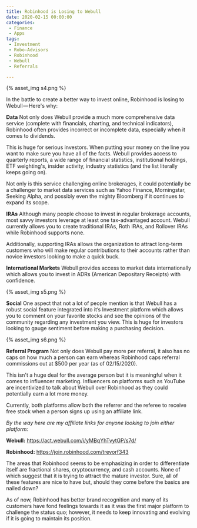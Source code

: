```yaml
---
title: Robinhood is Losing to Webull
date: 2020-02-15 00:00:00
categories:
 - Finance
 - Apps
tags:
 - Investment
 - Robo-Advisors
 - Robinhood
 - Webull
 - Referrals

---
```

{% asset_img s4.png %}

In the battle to create a better way to invest online, Robinhood is losing to Webull — Here&#39;s why:

**Data**
Not only does Webull provide a much more comprehensive data service (complete with financials, charting, and technical indicators), Robinhood often provides incorrect or incomplete data, especially when it comes to dividends.

This is huge for serious investors. When putting your money on the line you want to make sure you have all of the facts. Webull provides access to quarterly reports, a wide range of financial statistics, institutional holdings, ETF weighting&#39;s, insider activity, industry statistics (and the list literally keeps going on).

Not only is this service challenging online brokerages, it could potentially be a challenger to market data services such as Yahoo Finance, Morningstar, Seeking Alpha, and possibly even the mighty Bloomberg if it continues to expand its scope.

**IRAs**
Although many people choose to invest in regular brokerage accounts, most savvy investors leverage at least one tax-advantaged account. Webull currently allows you to create traditional IRAs, Roth IRAs, and Rollover IRAs while Robinhood supports none.

Additionally, supporting IRAs allows the organization to attract long-term customers who will make regular contributions to their accounts rather than novice investors looking to make a quick buck.

**International Markets**
Webull provides access to market data internationally which allows you to invest in ADRs (American Depositary Receipts) with confidence.

{% asset_img s5.png %}

**Social**
One aspect that not a lot of people mention is that Webull has a robust social feature integrated into it’s Investment platform which allows you to comment on your favorite stocks and see the opinions of the community regarding any investment you view. This is huge for investors looking to gauge sentiment before making a purchasing decision.

{% asset_img s6.png %}

**Referral Program**
Not only does Webull pay more per referral, it also has no caps on how much a person can earn whereas Robinhood caps referral commissions out at $500 per year (as of 02/15/2020).

This isn&#39;t a huge deal for the average person but it is meaningful when it comes to influencer marketing. Influencers on platforms such as YouTube are incentivized to talk about Webull over Robinhood as they could potentially earn a lot more money.

Currently, both platforms allow both the referrer and the referee to receive free stock when a person signs up using an affiliate link.

*By the way here are my affiliate links for anyone looking to join either platform:*

**Webull:** https://act.webull.com/i/yMBqYhTvytGP/s7d/

**Robinhood:** https://join.robinhood.com/trevorf343

The areas that Robinhood seems to be emphasizing in order to differentiate itself are fractional shares, cryptocurrency, and cash accounts. None of which suggest that it is trying to attract the mature investor. Sure, all of these features are nice to have but, should they come before the basics are nailed down?

As of now, Robinhood has better brand recognition and many of its customers have fond feelings towards it as it was the first major platform to challenge the status quo; however, it needs to keep innovating and evolving if it is going to maintain its position.
